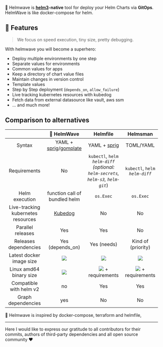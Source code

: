 🌊 Helmwave is **[helm3](https://github.com/helm/helm/)-native** tool for deploy your Helm Charts via **GitOps**.
HelmWave is like docker-compose for helm.

## 🚀 Features

> We focus on speed execution, tiny size, pretty debugging.

With helmwave you will become a superhero:

- Deploy multiple environments by one step
- Separate values for environments
- Common values for apps
- Keep a directory of chart value files
- Maintain changes in version control
- Template values
- Step by Step deployment (`depends_on`, `allow_failure`)
- Live tracking kubernetes resources with kubedog
- Fetch data from external datasource like vault, aws ssm
- ... and much more!

## Comparison to alternatives

|                                    |                                        🌊 HelmWave                                        |                                       Helmfile                                        |                                Helmsman                                |
|:----------------------------------:|:-----------------------------------------------------------------------------------------:|:-------------------------------------------------------------------------------------:|:----------------------------------------------------------------------:|
|               Syntax               | YAML + [sprig](http://masterminds.github.io/sprig/)/[gomplate](https://docs.gomplate.ca/) |                  YAML + [sprig](http://masterminds.github.io/sprig/)                  |                               TOML/YAML                                |
|            Requirements            |                                            No                                             | `kubectl`, `helm`<br> *`helm-diff` (optional: `helm-secrets`, `helm-s3`, `helm-git`*) |                  `kubectl`, `helm`<br> *`helm-diff`*                   |
|           Helm execution           |                               function call of bundled helm                               |                                       `os.Exec`                                       |                               `os.Exec`                                |
| Live-tracking kubernetes resources |                        [Kubedog](https://github.com/werf/kubedog)                         |                                          No                                           |                                   No                                   ||           Remote values            |                                            Yes                                            |                                          Yes                                          |                                   No                                   |
|         Parallel releases          |                                            Yes                                            |                                          Yes                                          |                                   No                                   |
|       Releases dependencies        |                                     Yes (depends_on)                                      |                                      Yes (needs)                                      |                           Kind of (priority)                           |
|      Latest docker image size      |               ![](https://img.shields.io/docker/image-size/diamon/helmwave)               |            ![](https://img.shields.io/docker/image-size/chatwork/helmfile)            |     ![](https://img.shields.io/docker/image-size/praqma/helmsman)      |
|      Linux amd64 binary size       |                 ![](https://img.shields.io/badge/v0.16.7-73.8%20MB-blue)                  |       ![](https://img.shields.io/badge/v0.143.0-43.9%20MB-blue) + requirements        | ![](https://img.shields.io/badge/v3.8.0-17.7%20MB-blue) + requirements |
|      Compatible with helm v2       |                                            no                                             |                                          Yes                                          |                                  Yes                                   |
|         Graph dependencies         |                                            yes                                            |                                          No                                           |                                   No                                   |


🌊 Helmwave is inspired by docker-compose, terraform and helmfile,


---

Here I would like to express our gratitude to all contributors for their commits, authors of third-party dependencies and all open source community ❤️
